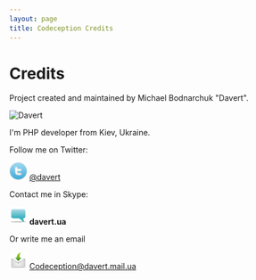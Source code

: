 ```yaml
---
layout: page
title: Codeception Credits
---
```


# Credits

Project created and maintained by Michael Bodnarchuk "Davert".

![Davert](http://www.gravatar.com/avatar/aa0518da9d7119444cb02a8f27017d8a.png)

I'm PHP developer from Kiev, Ukraine.

Follow me on Twitter:

![Twitter](/images/twitter.png) [@davert](https://twitter.com/#!/davert)

Contact me in Skype:

![Skype](/images/comment.png) __davert.ua__

Or write me an email

![Email](/images/mail.png) Codеception@davert.mail.ua

